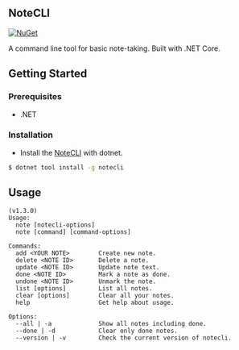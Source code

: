 ## NoteCLI
[![NuGet][nuget-badge]][nuget]

A command line tool for basic note-taking. Built with .NET Core.

## Getting Started

### Prerequisites

* .NET

### Installation
* Install the [NoteCLI][nuget] with dotnet.
```sh
$ dotnet tool install -g notecli
```

## Usage
```
(v1.3.0)
Usage: 
  note [notecli-options] 
  note [command] [command-options]

Commands:
  add <YOUR NOTE>        Create new note.
  delete <NOTE ID>       Delete a note.
  update <NOTE ID>       Update note text.
  done <NOTE ID>         Mark a note as done.
  undone <NOTE ID>       Unmark the note.
  list [options]         List all notes.
  clear [options]        Clear all your notes.
  help                   Get help about usage.

Options:
  --all | -a             Show all notes including done.
  --done | -d            Clear only done notes.
  --version | -v         Check the current version of notecli.
```


[nuget]: https://www.nuget.org/packages/notecli/
[nuget-badge]: https://img.shields.io/badge/nuget-v1.3.0-blue
